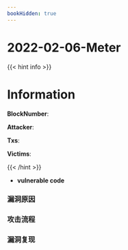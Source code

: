 ```yaml
---
bookHidden: true
---
```

# 2022-02-06-Meter

{{< hint info >}}
# Information

**BlockNumber**:  

**Attacker**:

**Txs**:

**Victims**:

{{< /hint >}}

- **vulnerable code**


### **漏洞原因**

### **攻击流程**

### **漏洞复现**